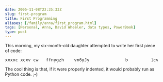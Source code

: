 ```yaml
--- 
date: 2005-11-08T22:35:33Z
slug: first-program
title: First Programming
aliases: [/family/anna/first_program.html]
tags: [Personal, Anna, David Wheeler, data types, PowerBook]
type: post
---
```


<p>This morning, my six-month-old daughter attempted to write her first piece of code:</p>

<pre>
xxxxc xcxv cw   ffnygzh    vn6yJy              b         ]cve23ewr gd v gggggggbBB 4xcbbb nhyntbbbbbvBY%TGcv bbbbbbbbbbbbbbCCCBBBbccccb vvvvvvvvc b bv                                                                                                                                                                          ttttttttttttttt6666666666665nnmb nbvvvvvvvvvvvvvvvvvvvvvvGbhggvvv s vcxffffffffffffffffffrfc vxzzzzzzzzzz fffgvb nbn sdexzzzzzzzzc vsbreeeddfb  vgg4bh bvvvvvvvvvvvvv
</pre>

<p>The cool thing is that, if it were properly indented, it would probably run as Python code. ;-)</p>
